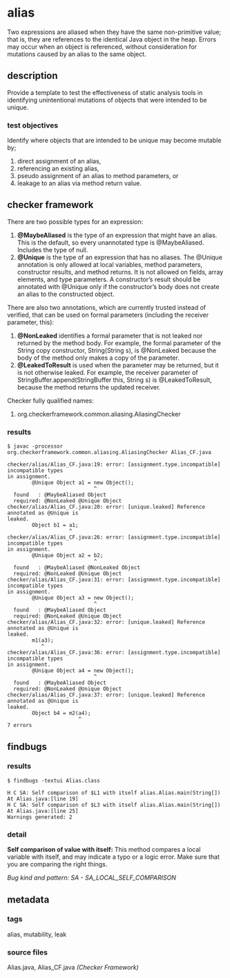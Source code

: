 # alias
Two expressions are aliased when they have the same non-primitive value; that is, they 
are references to the identical Java object in the heap. Errors may occur when an object
is referenced, without consideration for mutations caused by an alias to the same object.

## description
Provide a template to test the effectiveness of static analysis tools in identifying 
unintentional mutations of objects that were intended to be unique.

### test objectives
Identify where objects that are intended to be unique may become mutable by;
1. direct assignment of an alias, 
2. referencing an existing alias, 
3. pseudo assignment of an alias to method parameters, or
4. leakage to an alias via method return value.

## checker framework
There are two possible types for an expression:
1. **@MaybeAliased** is the type of an expression that might have an alias. This is the 
default, so every unannotated type is @MaybeAliased. Includes the type of null.
2. **@Unique** is the type of an expression that has no aliases. The @Unique annotation is 
only allowed at local variables, method parameters, constructor results, and method 
returns. It is not allowed on fields, array elements, and type parameters. A 
constructor’s result should be annotated with @Unique only if the constructor’s body does 
not create an alias to the constructed object.

There are also two annotations, which are currently trusted instead of verified, that can 
be used on formal parameters (including the receiver parameter, this):
1. **@NonLeaked** identifies a formal parameter that is not leaked nor returned by the 
method body. For example, the formal parameter of the String copy constructor, 
String(String s), is @NonLeaked because the body of the method only makes a copy of the 
parameter.
2. **@LeakedToResult** is used when the parameter may be returned, but it is not 
otherwise leaked. For example, the receiver parameter of StringBuffer.append(StringBuffer 
this, String s) is @LeakedToResult, because the method returns the updated receiver.

Checker fully qualified names:
1. org.checkerframework.common.aliasing.AliasingChecker

### results

```
$ javac -processor org.checkerframework.common.aliasing.AliasingChecker Alias_CF.java

checker/alias/Alias_CF.java:19: error: [assignment.type.incompatible] incompatible types 
in assignment.
        @Unique Object a1 = new Object();
                            ^
  found   : @MaybeAliased Object
  required: @NonLeaked @Unique Object
checker/alias/Alias_CF.java:20: error: [unique.leaked] Reference annotated as @Unique is 
leaked.
        Object b1 = a1;
                    ^
checker/alias/Alias_CF.java:26: error: [assignment.type.incompatible] incompatible types 
in assignment.
        @Unique Object a2 = b2;
                            ^
  found   : @MaybeAliased @NonLeaked Object
  required: @NonLeaked @Unique Object
checker/alias/Alias_CF.java:31: error: [assignment.type.incompatible] incompatible types 
in assignment.
        @Unique Object a3 = new Object();
                            ^
  found   : @MaybeAliased Object
  required: @NonLeaked @Unique Object
checker/alias/Alias_CF.java:32: error: [unique.leaked] Reference annotated as @Unique is 
leaked.
        m1(a3);
           ^
checker/alias/Alias_CF.java:36: error: [assignment.type.incompatible] incompatible types 
in assignment.
        @Unique Object a4 = new Object();
                            ^
  found   : @MaybeAliased Object
  required: @NonLeaked @Unique Object
checker/alias/Alias_CF.java:37: error: [unique.leaked] Reference annotated as @Unique is 
leaked.
        Object b4 = m2(a4);
                       ^
7 errors
```

## findbugs

### results

```
$ findbugs -textui Alias.class 

H C SA: Self comparison of $L1 with itself alias.Alias.main(String[])  At Alias.java:[line 19]
H C SA: Self comparison of $L3 with itself alias.Alias.main(String[])  At Alias.java:[line 25]
Warnings generated: 2
```

### detail

**Self comparison of value with itself:**
This method compares a local variable with itself, and may indicate a typo or a logic error. Make sure that you are comparing the right things.

*Bug kind and pattern: SA - SA_LOCAL_SELF_COMPARISON*

## metadata

### tags
alias, mutability, leak

### source files
Alias.java, Alias_CF.java _(Checker Framework)_